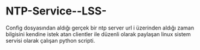 # NTP-Service--LSS-
Config dosyasından aldığı gerçek bir ntp server url i üzerinden aldığı zaman bilgisini kendine istek atan clientler ile düzenli olarak paylaşan linux sistem servisi olarak çalışan python scripti.

